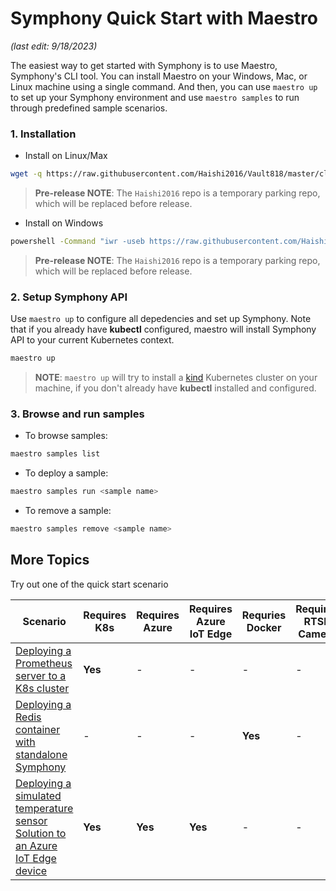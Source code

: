 # Symphony Quick Start with Maestro

_(last edit: 9/18/2023)_

The easiest way to get started with Symphony is to use Maestro, Symphony's CLI tool. You can install Maestro on your Windows, Mac, or Linux machine using a single command. And then, you can use ```maestro up``` to set up your Symphony environment and use ```maestro samples``` to run through predefined sample scenarios.

### 1. Installation
* Install on Linux/Max
```bash
wget -q https://raw.githubusercontent.com/Haishi2016/Vault818/master/cli/install/install.sh -O - | /bin/bash
```
> **Pre-release NOTE**: The ```Haishi2016``` repo is a temporary parking repo, which will be replaced before release.

* Install on Windows
```bash
powershell -Command "iwr -useb https://raw.githubusercontent.com/Haishi2016/Vault818/master/cli/install/install.ps1 | iex"
```
> **Pre-release NOTE**: The ```Haishi2016``` repo is a temporary parking repo, which will be replaced before release.

### 2. Setup Symphony API
Use ```maestro up``` to configure all depedencies and set up Symphony. Note that if you already have **kubectl** configured, maestro will install Symphony API to your current Kubernetes context.

```bash
maestro up
```
> **NOTE**: ```maestro up``` will try to install a [kind](https://kind.sigs.k8s.io/) Kubernetes cluster on your machine, if you don't already have **kubectl** installed and configured. 

### 3. Browse and run samples
* To browse samples:
```bash
maestro samples list
```
* To deploy a sample:
```bash
maestro samples run <sample name>
```
* To remove a sample:
```bash
maestro samples remove <sample name>
```

## More Topics

Try out one of the quick start scenario

| Scenario | Requires K8s | Requires Azure | Requires Azure IoT Edge| Requries Docker | Requires RTSP Camera |
|--------|--------|--------|--------|--------|--------|
| [Deploying a Prometheus server to a K8s cluster](./deploy_prometheus_k8s.md) | **Yes** | - | - | - | - |
| [Deploying a Redis container with standalone Symphony](./deploy_redis_no_k8s.md)| - | - | - | **Yes** | - |
| [Deploying a simulated temperature sensor Solution to an Azure IoT Edge device](./deploy_solution_to_azure_iot_edge.md) | **Yes** | **Yes** | **Yes** | - | - |